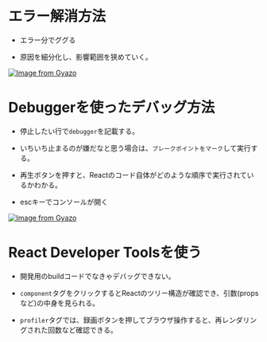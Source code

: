 # エラー解消方法

- エラー分でググる

- 原因を細分化し、影響範囲を狭めていく。

[![Image from Gyazo](https://i.gyazo.com/2b8cd61607f2b6ac165289620acb23f9.png)](https://gyazo.com/2b8cd61607f2b6ac165289620acb23f9)

# Debuggerを使ったデバッグ方法

- 停止したい行で`debugger`を記載する。

- いちいち止まるのが嫌だなと思う場合は、`ブレークポイントをマーク`して実行する。

- 再生ボタンを押すと、Reactのコード自体がどのような順序で実行されているかわかる。

- escキーでコンソールが開く

[![Image from Gyazo](https://i.gyazo.com/40e8a72d15db278b3d97838e232d866b.png)](https://gyazo.com/40e8a72d15db278b3d97838e232d866b)

# React Developer Toolsを使う

- 開発用のbuildコードでなきゃデバッグできない。

- `component`タグをクリックするとReactのツリー構造が確認でき、引数(propsなど)の中身を見られる。

- `profiler`タグでは、録画ボタンを押してブラウザ操作すると、再レンダリングされた回数など確認できる。